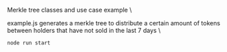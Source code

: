 Merkle tree classes and use case example \

example.js generates a merkle tree to distribute a certain amount of tokens between holders that have not sold in the last 7 days \

```node run start```